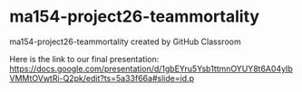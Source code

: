 # ma154-project26-teammortality
ma154-project26-teammortality created by GitHub Classroom

Here is the link to our final presentation: https://docs.google.com/presentation/d/1gbEYru5Ysb1ttmnOYUY8t6A04yIbVMMtOVwtRi-Q2pk/edit?ts=5a33f66a#slide=id.p
